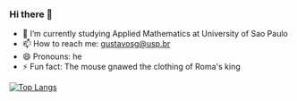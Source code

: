 ### Hi there 👋

- 🌱 I’m currently  studying Applied Mathematics at University of Sao Paulo
- 📫 How to reach me: gustavosg@usp.br
- 😄 Pronouns: he
- ⚡ Fun fact: The mouse gnawed the clothing of Roma's king


[![Top Langs](https://github-readme-stats.vercel.app/api/top-langs/?username=gustavesg&langs_count=8&theme=dark)](https://github.com/anuraghazra/github-readme-stats)

